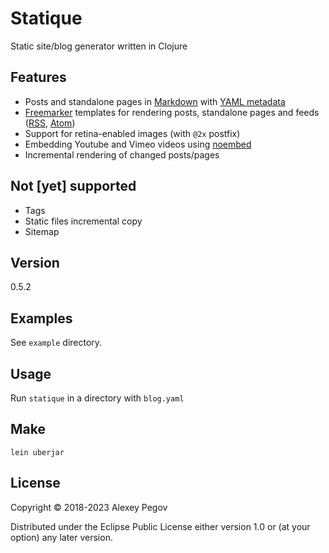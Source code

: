 # Statique

Static site/blog generator written in Clojure

## Features

- Posts and standalone pages in [Markdown][1] with [YAML metadata][2]
- [Freemarker][3] templates for rendering posts, standalone pages and feeds ([RSS][4], [Atom][5])
- Support for retina-enabled images (with `@2x` postfix)
- Embedding Youtube and Vimeo videos using [noembed][6]
- Incremental rendering of changed posts/pages

## Not [yet] supported

- Tags
- Static files incremental copy
- Sitemap

## Version

0.5.2

## Examples

See `example` directory.

## Usage

Run `statique` in a directory with `blog.yaml`

## Make

    lein uberjar

## License

Copyright © 2018-2023 Alexey Pegov

Distributed under the Eclipse Public License either version 1.0 or (at
your option) any later version.
 
[1]: https://daringfireball.net/projects/markdown/syntax 
[2]: https://assemble.io/docs/YAML-front-matter.html
[3]: https://freemarker.apache.org/
[4]: https://www.rssboard.org/rss-specification
[5]: https://validator.w3.org/feed/docs/atom.html
[6]: https://noembed.com